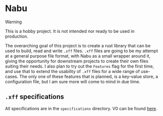 # Nabu

> [!warning]
> This is a hobby project. It is not intended nor ready to be used in production.

The overarching goal of this project is to create a rust library that can be used to build, read and write `.xff` files.
`.xff` files are going to be my attempt at a general purpose file format, with Nabu as a small wrapper around it, giving the opportunity for downstream projects to create their own files suiting their needs.
I also plan to try out the `Features` flag for the first time, and use that to extend the usability of `.xff` files for a wide range of use-cases.
The only one of these features that is planned, is a key-value store, a configuration file, but I am sure more will come to mind in due time.

## `.xff` specifications
All specifications are in the `specifications` directory. 
V0 can be found [here](specifications/v0.md).

